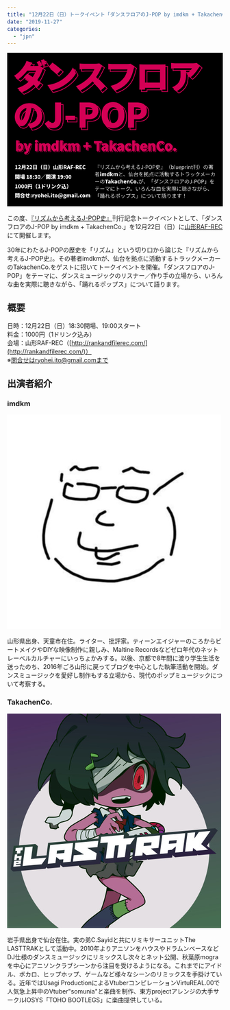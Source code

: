 ```yaml
---
title: "12月22日（日）トークイベント「ダンスフロアのJ-POP by imdkm + TakachenCo.」＠山形RAF-REC"
date: "2019-11-27"
categories: 
  - "jpn"
---
```


![](images/FLYER_FRONT.png)

この度、[『リズムから考えるJ-POP史』](https://www.amazon.co.jp/dp/4909852034/)刊行記念トークイベントとして、「ダンスフロアのJ-POP by imdkm + TakachenCo.」を12月22日（日）に[山形RAF-REC](http://rankandfilerec.com)にて開催します。

30年にわたるJ-POPの歴史を「リズム」という切り口から論じた『リズムから考えるJ-POP史』。その著者imdkmが、仙台を拠点に活動するトラックメーカーのTakachenCo.をゲストに招いてトークイベントを開催。「ダンスフロアのJ-POP」をテーマに、ダンスミュージックのリスナー／作り手の立場から、いろんな曲を実際に聴きながら、「踊れるポップス」について語ります。

## 概要

日時：12月22日（日）18:30開場、19:00スタート  
料金：1000円（1ドリンク込み）  
会場：山形RAF-REC（[http://rankandfilerec.com/](http://rankandfilerec.com/)）  
※問合せはryohei.ito@gmail.comまで

## 出演者紹介

### imdkm

![](images/imdkm.jpg)

山形県出身、天童市在住。ライター、批評家。ティーンエイジャーのころからビートメイクやDIYな映像制作に親しみ、Maltine Recordsなどゼロ年代のネットレーベルカルチャーにいっちょかみする。以後、京都で8年間に渡り学生生活を送ったのち、2016年ごろ山形に戻ってブログを中心とした執筆活動を開始。ダンスミュージックを愛好し制作もする立場から、現代のポップミュージックについて考察する。

### TakachenCo.

![](images/Honeyview_vyKoO9Bw.jpg)

岩手県出身で仙台在住。実の弟C.Sayidと共にリミキサーユニットThe LASTTRAKとして活動中。2010年よりアニソンをハウスやドラムンベースなどDJ仕様のダンスミュージックにリミックスし次々とネット公開、秋葉原mograを中心にアニソンクラブシーンから注目を受けるようになる。これまでにアイドル、ボカロ、ヒップホップ、ゲームなど様々なシーンのリミックスを手掛けている。近年ではUsagi ProductionによるVtuberコンピレーションVirtuREAL.00で人気急上昇中のVtuber"somunia"と楽曲を制作、東方projectアレンジの大手サークルIOSYS「TOHO BOOTLEGS」に楽曲提供している。
